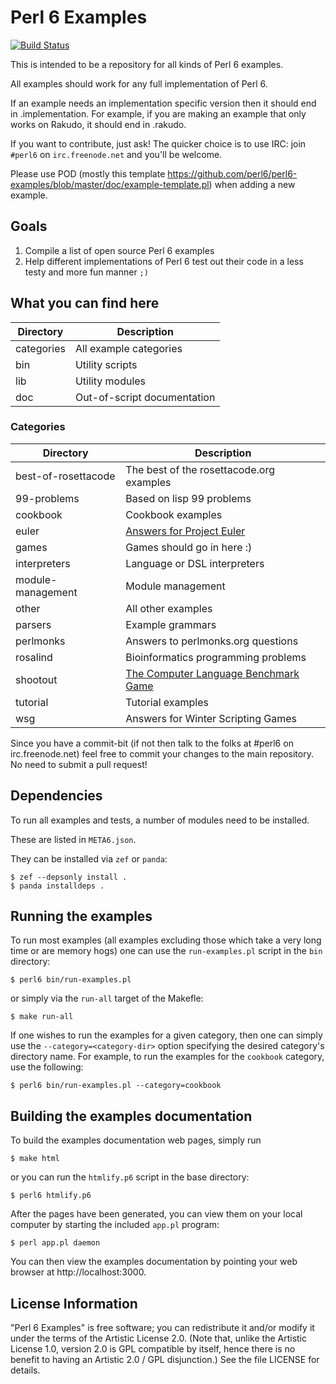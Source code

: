 # Perl 6 Examples

[![Build Status](https://travis-ci.org/perl6/perl6-examples.svg?branch=master)](https://travis-ci.org/perl6/perl6-examples)

This is intended to be a repository for all kinds of Perl 6 examples.

All examples should work for any full implementation of Perl 6.

If an example needs an implementation specific version then it should end in
.implementation.  For example, if you are making an example that only works
on Rakudo, it should end in .rakudo.

If you want to contribute, just ask! The quicker choice is to use IRC:
join `#perl6` on `irc.freenode.net` and you'll be welcome.

Please use POD (mostly this template
https://github.com/perl6/perl6-examples/blob/master/doc/example-template.pl) when
adding a new example.

## Goals

1. Compile a list of open source Perl 6 examples
2. Help different implementations of Perl 6 test out their code in a less
   testy and more fun manner `;)`

## What you can find here

| Directory          | Description                              |
|--------------------|------------------------------------------|
|categories          | All example categories |
|bin                 | Utility scripts |
|lib                 | Utility modules |
|doc                 | Out-of-script documentation |

### Categories

| Directory          | Description |
|--------------------|-------------|
|best-of-rosettacode | The best of the rosettacode.org examples |
|99-problems         | Based on lisp 99 problems |
|cookbook            | Cookbook examples |
|euler               | [Answers for Project Euler](http://projecteuler.net) |
|games               | Games should go in here :) |
|interpreters        | Language or DSL interpreters |
|module-management   | Module management |
|other               | All other examples |
|parsers             | Example grammars |
|perlmonks           | Answers to perlmonks.org questions |
|rosalind            | Bioinformatics programming problems |
|shootout            | [The Computer Language Benchmark Game](http://shootout.alioth.debian.org/) |
|tutorial            | Tutorial examples |
|wsg                 | Answers for Winter Scripting Games |

Since you have a commit-bit (if not then talk to the folks at #perl6 on
irc.freenode.net) feel free to commit your changes to the main repository.
No need to submit a pull request!

## Dependencies

To run all examples and tests, a number of modules need to be installed.

These are listed in `META6.json`.

They can be installed via `zef` or `panda`:

    $ zef --depsonly install .
    $ panda installdeps .

## Running the examples

To run most examples (all examples excluding those which take a very long
time or are memory hogs) one can use the `run-examples.pl` script in the
`bin` directory:

    $ perl6 bin/run-examples.pl

or simply via the `run-all` target of the Makefle:

    $ make run-all

If one wishes to run the examples for a given category, then one can simply
use the `--category=<category-dir>` option specifying the desired category's
directory name.  For example, to run the examples for the `cookbook`
category, use the following:

    $ perl6 bin/run-examples.pl --category=cookbook

## Building the examples documentation

To build the examples documentation web pages, simply run

    $ make html

or you can run the `htmlify.p6` script in the base directory:

    $ perl6 htmlify.p6

After the pages have been generated, you can view them on your local
computer by starting the included `app.pl` program:

    $ perl app.pl daemon

You can then view the examples documentation by pointing your web browser at
http://localhost:3000.

## License Information

"Perl 6 Examples" is free software; you can redistribute it and/or modify it
under the terms of the Artistic License 2.0.  (Note that, unlike the
Artistic License 1.0, version 2.0 is GPL compatible by itself, hence there
is no benefit to having an Artistic 2.0 / GPL disjunction.)  See the file
LICENSE for details.
